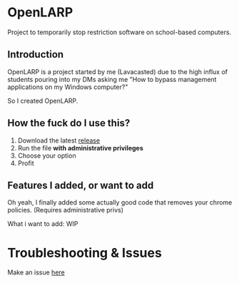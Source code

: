 # OpenLARP
Project to temporarily stop restriction software on school-based computers.

## Introduction

OpenLARP is a project started by me (Lavacasted) due to the high influx of students pouring into my DMs asking me "How to bypass management applications on my Windows computer?"

So I created OpenLARP.

## How the fuck do I use this?

1. Download the latest [release](https://github.com/Lavacasted/OpenLARP/releases)
2. Run the file **with administrative privileges**
3. Choose your option
4. Profit

## Features I added, or want to add

Oh yeah, I finally added some actually good code that removes your chrome policies. (Requires administrative privs)

What i want to add:
WIP

# Troubleshooting & Issues

Make an issue [here](https://github.com/Lavacasted/OpenLARP/issues)
